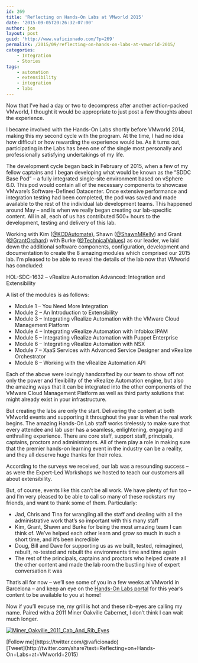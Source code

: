 ```yaml
---
id: 269
title: 'Reflecting on Hands-On Labs at VMworld 2015'
date: '2015-09-05T20:26:32-07:00'
author: jon
layout: post
guid: 'http://www.vaficionado.com/?p=269'
permalink: /2015/09/reflecting-on-hands-on-labs-at-vmworld-2015/
categories:
    - Integration
    - Stories
tags:
    - automation
    - extensibility
    - integration
    - labs
---
```


Now that I’ve had a day or two to decompress after another action-packed VMworld, I thought it would be appropriate to just post a few thoughts about the experience.

I became involved with the Hands-On Labs shortly before VMworld 2014, making this my second cycle with the program. At the time, I had no idea how difficult or how rewarding the experience would be. As it turns out, participating in the Labs has been one of the single most personally and professionally satisfying undertakings of my life.

The development cycle began back in February of 2015, when a few of my fellow captains and I began developing what would be known as the “SDDC Base Pod” – a fully integrated single-site environment based on vSphere 6.0. This pod would contain all of the necessary components to showcase VMware’s Software-Defined Datacenter. Once extensive performance and integration testing had been completed, the pod was saved and made available to the rest of the individual lab development teams. This happened around May – and is when we really began creating our lab-specific content. All in all, each of us has contributed 500+ hours to the development, testing and delivery of this lab.

Working with Kim ([@KCDAutomate](https://twitter.com/KCDAutomate)), Shawn ([@ShawnMKelly](https://twitter.com/shawnmkelly)) and Grant ([@GrantOrchard](https://twitter.com/grantorchard)) with Burke ([@TechnicalValues](https://twitter.com/TechnicalValues)) as our leader, we laid down the additional software components, configuration, development and documentation to create the 8 amazing modules which comprised our 2015 lab. I’m pleased to be able to reveal the details of the lab now that VMworld has concluded:

HOL-SDC-1632 – vRealize Automation Advanced: Integration and Extensibility

A list of the modules is as follows:

- Module 1 – You Need More Integration
- Module 2 – An Introduction to Extensibility
- Module 3 – Integrating vRealize Automation with the VMware Cloud Management Platform
- Module 4 – Integrating vRealize Automation with Infoblox IPAM
- Module 5 – Integrating vRealize Automation with Puppet Enterprise
- Module 6 – Integrating vRealize Automation with NSX
- Module 7 – XaaS Services with Advanced Service Designer and vRealize Orchestrator
- Module 8 – Working with the vRealize Automation API

Each of the above were lovingly handcrafted by our team to show off not only the power and flexibility of the vRealize Automation engine, but also the amazing ways that it can be integrated into the other components of the VMware Cloud Management Platform as well as third party solutions that might already exist in your infrastructure.

But creating the labs are only the start. Delivering the content at both VMworld events and supporting it throughout the year is when the real work begins. The amazing Hands-On Lab staff works tirelessly to make sure that every attendee and lab user has a seamless, enlightening, engaging and enthralling experience. There are core staff, support staff, principals, captains, proctors and administrators. All of them play a role in making sure that the premier hands-on learning event in the industry can be a reality, and they all deserve huge thanks for their roles.

According to the surveys we received, our lab was a resounding success – as were the Expert-Led Workshops we hosted to teach our customers all about extensibility.

But, of course, events like this can’t be all work. We have plenty of fun too – and I’m very pleased to be able to call so many of these rockstars my friends, and want to thank some of them. Particularly:

- Jad, Chris and Tina for wrangling all the staff and dealing with all the administrative work that’s so important with this many staff
- Kim, Grant, Shawn and Burke for being the most amazing team I can think of. We’ve helped each other learn and grow so much in such a short time, and it’s been incredible
- Doug, Bill and Dave for supporting us as we built, tested, reimagined, rebuilt, re-tested and rebuilt the environments time and time again
- The rest of the principals, captains and proctors who helped create all the other content and made the lab room the bustling hive of expert conversation it was

That’s all for now – we’ll see some of you in a few weeks at VMworld in Barcelona – and keep an eye on the [Hands-On Labs portal](https://labs.hol.vmware.com/HOL/) for this year’s content to be available to you at home!

Now if you’ll excuse me, my grill is hot and these rib-eyes are calling my name. Paired with a 2011 Miner Oakville Cabernet, I don’t think I can wait much longer.

[![Miner_Oakville_2011_Cab_And_Rib_Eyes](/vaficionado/assets/images/2015/09/Miner_Oakville_2011_Cab_And_Rib_Eyes-1024x768.jpg)](/vaficionado/assets/images/2015/09/Miner_Oakville_2011_Cab_And_Rib_Eyes.jpg)

<div class="twttr_buttons"><div class="twttr_followme"> [Follow me](https://twitter.com/@vaficionado) </div></div><div class="twttr_buttons"><div class="twttr_twitter"> [Tweet](http://twitter.com/share?text=Reflecting+on+Hands-On+Labs+at+VMworld+2015)</div></div>